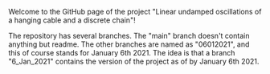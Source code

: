 Welcome to the GitHub page of the project "Linear undamped oscillations of a hanging cable and a discrete chain"!

The repository has several branches. The "main" branch doesn't contain anything but readme.
The other branches are named as "06012021", and this of course stands for January 6th 2021. The idea is that a branch "6_Jan_2021" contains the version
of the project as of by January 6th 2021.
